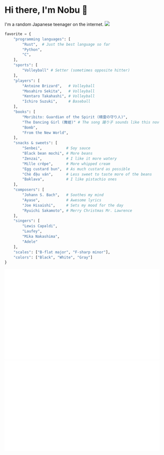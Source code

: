# Hi there, I'm Nobu 👋

I'm a random Japanese teenager on the internet. <img src="https://user-images.githubusercontent.com/60306074/160750010-f3fe0b78-0090-4f61-be39-9a9ba9f29b3a.gif" width="45"> 
<be>

<!--

Project ideas
 - https://github.com/adam-mcdaniel/rsa
 - https://github.com/adam-mcdaniel/vpn
 - Rapid note-taking app, like how I write notes on sticky notes
 
 - Generating Songs With Neural Networks (https://github.com/HackerPoet/Composer)
 - Fractal visualizer
 - Keyboard-controlled mouse
 - Face from sketches (https://github.com/HackerPoet/DeepDoodle)
 - Image into ASCII art (https://www.youtube.com/watch?v=gg40RWiaHRY&t=0s)
 - 2048 with Raylib
-->


<!--
Stuff to learn:
 - Common Lisp
 - Rust        [Rocket, Tauri, Iroh]
 - C++         [ROS, CMake, Meson]
 - Python      [Flask, FastAPI, Django]
-->



```python
favorite = {
    "programming languages": [
        "Rust",  # Just the best language so far
        "Python",
        "C",
    ],
    "sports": [
        "Volleyball" # Setter (sometimes opposite hitter)
    ],
    "players": [
        "Antoine Brizard",   # Volleyball
        "Masahiro Sekita",   # Volleyball
        "Kentaro Takahashi", # Volleyball
        "Ichiro Suzuki",     # Baseball
    ],
    "books": [
        "Moribito: Guardian of the Spirit (精霊の守り人)",
        "The Dancing Girl (舞姫)" # The song 踊り子 sounds like this novel
        "Bomb",
        "From the New World",
    ],
    "snacks & sweets": [
        "Senbei",           # Soy sauce 
        "Black bean mochi", # More beans
        "Zenzai",           # I like it more watery
        "Mille crêpe",      # More whipped cream
        "Egg custard bun",  # As much custard as possible
        "Chè đậu ván",      # Less sweet to taste more of the beans
        "Baklava",          # I like pistachio ones
    ],
    "composers": [
        "Johann S. Bach",   # Soothes my mind
        "Ayase",            # Awesome lyrics
        "Joe Hisaishi",     # Sets my mood for the day
        "Ryuichi Sakamoto", # Merry Christmas Mr. Lawrence
    ],
    "singers": [
        "Lewis Capaldi",
        "Laufey",         
        "Mika Nakashima", 
        "Adele" 
    ],
    "scales": ["B-flat major", "F-sharp minor"],
    "colors": ["Black", "White", "Gray"]
}
```

<!--
"J-pop idols": [
        "Buono!",           # Cutest!
        "The Checkers",     # Weird hair of Fumiya Fujii
        "Akina Nakamori",   # Best overall in the 80s
        "Chisato Moritaka", # Best style in the 80s && 90s
    ]

"K-pop idols": {
        "IVE": [
            "Leeseo",
            "Yujin",
        ],
        "Momoland": "Nancy",
        "Twice": "Sana",
        "BTS": "Jungkook",
        "ILLIT": "Iroha", 
        "Le Sserafim": "Yunjin",
        "NewJeans": "Hanni"
    }
-->

<div align="center">


<!-- https://github.community/t/support-theme-context-for-images-in-light-vs-dark-mode/147981/84 -->

<a href="https://github.com/bichanna/github-stats#gh-dark-mode-only">
<img src="https://github.com/bichanna/github-stats/blob/master/generated/overview.svg#gh-dark-mode-only" />
<img src="https://github.com/bichanna/github-stats/blob/master/generated/languages.svg#gh-dark-mode-only" />
</a>

</div>



